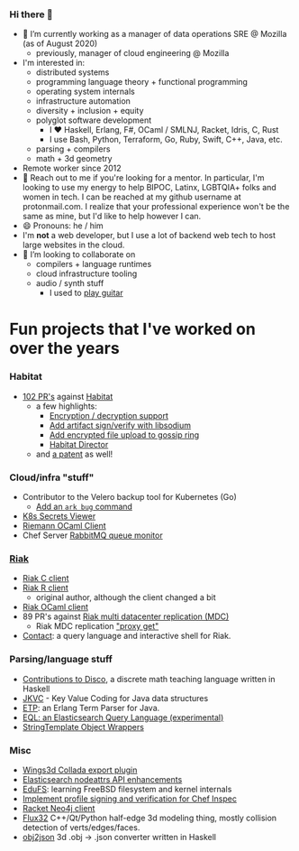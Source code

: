 ### Hi there 👋

- 🔭 I’m currently working as a manager of data operations SRE @ Mozilla (as of August 2020)
  - previously, manager of cloud engineering @ Mozilla
- I'm interested in:
	- distributed systems
	- programming language theory + functional programming
	- operating system internals
	- infrastructure automation
	- diversity + inclusion + equity
	- polyglot software development
	  - I ♥️ Haskell, Erlang, F#, OCaml / SMLNJ, Racket, Idris, C, Rust
	  - I use Bash, Python, Terraform, Go, Ruby, Swift, C++, Java, etc.
	- parsing + compilers
	- math + 3d geometry
- Remote worker since 2012
- 💬 Reach out to me if you're looking for a mentor. In particular, I'm looking to use my energy to help BIPOC, Latinx, LGBTQIA+ folks and women in tech. I can be reached at my github username at protonmail.com. I realize that your professional experience won't be the same as mine, but I'd like to help however I can.
- 😄 Pronouns: he / him
- I'm **not** a web developer, but I use a lot of backend web tech to host large websites in the cloud.
- 👯 I’m looking to collaborate on
  - compilers + language runtimes
  - cloud infrastructure tooling
  - audio / synth stuff
    - I used to [play guitar](https://vimeo.com/259783641)

# Fun projects that I've worked on over the years

### Habitat

- [102 PR's](https://github.com/habitat-sh/habitat/pulls?q=is%3Apr+author%3A%40me+is%3Aclosed) against [Habitat](https://habitat.sh)
  - a few highlights:
    - [Encryption / decryption support](https://github.com/habitat-sh/habitat/pull/171)
    - [Add artifact sign/verify with libsodium](https://github.com/habitat-sh/habitat/pull/357)
    - [Add encrypted file upload to gossip ring](https://github.com/habitat-sh/habitat/pull/452)
    - [Habitat Director](https://github.com/habitat-sh/habitat/pull/541)
  - and [a patent](http://bit.ly/habitat-uspto) as well! 

### Cloud/infra "stuff"

- Contributor to the Velero backup tool for Kubernetes (Go)
	- [Add an `ark bug` command](https://github.com/vmware-tanzu/velero/pull/774)
- [K8s Secrets Viewer](https://github.com/metadave/ksv)
- [Riemann OCaml Client](https://github.com/metadave/riemann-ocaml-client)
- Chef Server [RabbitMQ queue monitor](https://github.com/chef/chef-server/pull/570)

### [Riak](https://en.wikipedia.org/wiki/Riak)

- [Riak C client](https://github.com/metadave/riak-c-client)
- [Riak R client](https://github.com/metadave/riak-r-client)
	- original author, although the client changed a bit
- [Riak OCaml client](https://github.com/metadave/riak-ocaml-client)
- 89 PR's against [Riak multi datacenter replication (MDC)](https://github.com/basho/riak_repl/pulls?q=is%3Apr+author%3A%40me+is%3Aclosed)
  - Riak MDC replication ["proxy get"](https://github.com/basho/riak_repl/pull/75)
- [Contact](https://github.com/metadave/contact): a query language and interactive shell for Riak.

### Parsing/language stuff

- [Contributions to Disco](https://github.com/disco-lang/disco/pulls?q=is%3Apr+author%3A%40me+is%3Aclosed), a discrete math teaching language written in Haskell
- [JKVC](https://github.com/metadave/JKVC) - Key Value Coding for Java data structures
- [ETP](https://github.com/metadave/etp): an Erlang Term Parser for Java.
- [EQL: an Elasticsearch Query Language (experimental)](https://github.com/metadave/eql) 
- [StringTemplate Object Wrappers](https://github.com/metadave/stow)

### Misc

- [Wings3d Collada export plugin](https://github.com/bjorng/wings/blob/master/plugins_src/import_export/wpc_collada.erl)
- [Elasticsearch nodeattrs API enhancements](https://github.com/elastic/elasticsearch/pull/12534)
- [EduFS](https://github.com/metadave/edufs): learning FreeBSD filesystem and kernel internals
- [Implement profile signing and verification for Chef Inspec](https://github.com/inspec/inspec/pull/1228)
- [Racket Neo4j client](https://github.com/metadave/neo4j.rkt)
- [Flux32](https://github.com/metadave/FluxModeler) C++/Qt/Python half-edge 3d modeling thing, mostly collision detection of verts/edges/faces. 
- [obj2json](https://github.com/metadave/obj2json) 3d .obj -> .json converter written in Haskell

